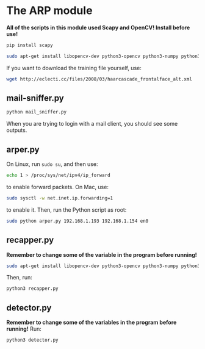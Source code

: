 # The ARP module
**All of the scripts in this module used Scapy and OpenCV! Install before use!**
```bash
pip install scapy
```
```bash
sudo apt-get install libopencv-dev python3-opencv python3-numpy python3-scipy
```
If you want to download the training file yourself, use:
```bash
wget http://eclecti.cc/files/2008/03/haarcascade_frontalface_alt.xml
```
## mail-sniffer.py
```bash
python mail_sniffer.py
```
When you are trying to login with a mail client, you should see some outputs.

## arper.py
On Linux, run `sudo su`, and then use:
```bash
echo 1 > /proc/sys/net/ipv4/ip_forward
```
to enable forward packets. On Mac, use:
```bash
sudo sysctl -w net.inet.ip.forwarding=1
```
to enable it.
Then, run the Python script as root:
```bash
sudo python arper.py 192.168.1.193 192.168.1.154 en0
```

## recapper.py
**Remember to change some of the variable in the program before running!**
```bash
sudo apt-get install libopencv-dev python3-opencv python3-numpy python3-scipy
```
Then, run:
```bash
python3 recapper.py
```

## detector.py
**Remember to change some of the variables in the program before running!**
Run:
```bash
python3 detector.py
```

